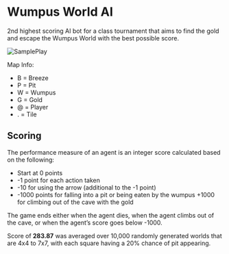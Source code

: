 # Wumpus World AI
2nd highest scoring AI bot for a class tournament that aims to find the gold and escape the Wumpus World with the best possible score.

![SamplePlay](https://user-images.githubusercontent.com/12219300/38193601-abbc47b8-3627-11e8-9d66-282ba2bccc05.gif)

Map Info:
* B = Breeze
* P = Pit
* W = Wumpus
* G = Gold
* @ = Player
* . = Tile

## Scoring

The performance measure of an agent is an integer score calculated based on the following:
* Start at 0 points
* -1 point for each action taken
* -10 for using the arrow (additional to the -1 point)
* -1000 points for falling into a pit or being eaten by the wumpus +1000 for climbing out of the cave with the gold

The game ends either when the agent dies, when the agent climbs out of the cave, or when the agent’s score goes below -1000.

Score of **283.87** was averaged over 10,000 randomly generated worlds that are 4x4 to 7x7, with each square having a 20% chance of pit appearing.
